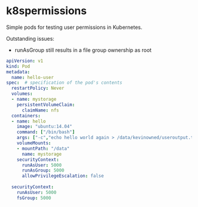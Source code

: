 # k8spermissions

Simple pods for testing user permissions in Kubernetes.


Outstanding issues:
* runAsGroup still results in a file group ownership as root

```yaml
apiVersion: v1
kind: Pod
metadata:
  name: hello-user
spec:  # specification of the pod's contents
  restartPolicy: Never
  volumes: 
  - name: mystorage
    persistentVolumeClaim:
      claimName: nfs
  containers:
  - name: hello
    image: "ubuntu:14.04"
    command: ["/bin/bash"]
    args: ["-c","echo hello world again > /data/kevinowned/useroutput.txt"]
    volumeMounts:
    - mountPath: "/data"
      name: mystorage 
    securityContext:
      runAsUser: 5000
      runAsGroup: 5000
      allowPrivilegeEscalation: false
      
  securityContext:
    runAsUser: 5000
    fsGroup: 5000
```

